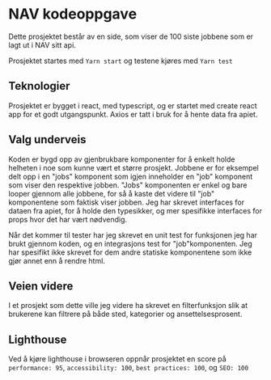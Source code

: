 # NAV kodeoppgave

Dette prosjektet består av en side, som viser de 100 siste jobbene som er lagt ut i NAV sitt api.

Prosjektet startes med `Yarn start` og testene kjøres med `Yarn test`

## Teknologier

Prosjektet er bygget i react, med typescript, og er startet med create react app for et godt utgangspunkt. Axios er tatt i bruk for å hente data fra apiet.

## Valg underveis

Koden er bygd opp av gjenbrukbare komponenter for å enkelt holde helheten i noe som kunne vært et større prosjekt. Jobbene er for eksempel delt opp i en "jobs" komponent som igjen inneholder en "job" komponent som viser den respektive jobben. "Jobs" komponenten er enkel og bare looper gjennom alle jobbene, for så å kaste det videre til "job" komponentene som faktisk viser jobben. Jeg har skrevet interfaces for dataen fra apiet, for å holde den typesikker, og mer spesifikke interfaces for props hvor det har vært nødvendig.

Når det kommer til tester har jeg skrevet en unit test for funksjonen jeg har brukt gjennom koden, og en integrasjons test for "job"komponenten. Jeg har spesifikt ikke skrevet for dem andre statiske komponentene som ikke gjør annet enn å rendre html.

## Veien videre

I et prosjekt som dette ville jeg videre ha skrevet en filterfunksjon slik at brukerene kan filtrere på både sted, kategorier og ansettelsesprosent.

## Lighthouse

Ved å kjøre lighthouse i browseren oppnår prosjektet en score på `performance: 95`, `accessibility: 100`, `best practices: 100`, og `SEO: 100`
